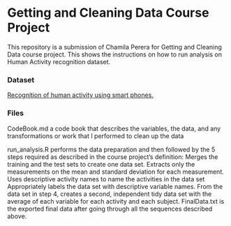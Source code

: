 # Getting and Cleaning Data Course Project
This repository is a submission of Chamila Perera for Getting and Cleaning Data course project. This shows the instructions on how to run analysis on Human Activity recognition dataset.

### Dataset
[Recognition of human activity using smart phones.](http://archive.ics.uci.edu/ml/datasets/Human+Activity+Recognition+Using+Smartphones/)

### Files
CodeBook.md a code book that describes the variables, the data, and any transformations or work that I performed to clean up the data

run_analysis.R performs the data preparation and then followed by the 5 steps required as described in the course project’s definition:
Merges the training and the test sets to create one data set.
Extracts only the measurements on the mean and standard deviation for each measurement.
Uses descriptive activity names to name the activities in the data set
Appropriately labels the data set with descriptive variable names.
From the data set in step 4, creates a second, independent tidy data set with the average of each variable for each activity and each subject.
FinalData.txt is the exported final data after going through all the sequences described above.

